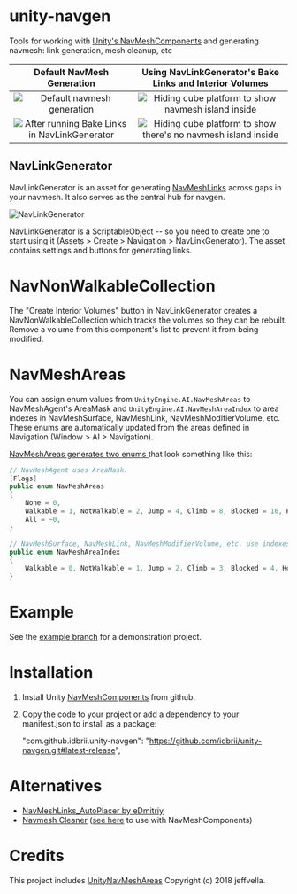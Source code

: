 # unity-navgen
Tools for working with [Unity's
NavMeshComponents](https://github.com/Unity-Technologies/NavMeshComponents) and
generating navmesh: link generation, mesh cleanup, etc


Default NavMesh Generation                                                                                                                         | Using NavLinkGenerator's Bake Links and Interior Volumes
:-------------------------:                                                                                                                        | :-------------------------:
![Default navmesh generation](https://user-images.githubusercontent.com/43559/96373807-b0a40980-1123-11eb-8bec-a5921c9819f7.png)                   | ![Hiding cube platform to show navmesh island inside](https://user-images.githubusercontent.com/43559/96373809-b13ca000-1123-11eb-9431-e30834db4af1.png)
![After running Bake Links in NavLinkGenerator](https://user-images.githubusercontent.com/43559/96373808-b13ca000-1123-11eb-9e11-d1b2cb41cfba.png) | ![Hiding cube platform to show there's no navmesh island inside](https://user-images.githubusercontent.com/43559/96373810-b1d53680-1123-11eb-94e3-2c61b481973b.png)

## NavLinkGenerator

NavLinkGenerator is an asset for generating
[NavMeshLinks](https://docs.unity3d.com/Manual/class-NavMeshLink.html) across
gaps in your navmesh. It also serves as the central hub for navgen.

![NavLinkGenerator](https://user-images.githubusercontent.com/43559/96361844-081f8680-10de-11eb-86ea-23157153d05e.png)

NavLinkGenerator is a ScriptableObject -- so you need to create one to start
using it (Assets > Create > Navigation > NavLinkGenerator). The asset contains
settings and buttons for generating links.


# NavNonWalkableCollection

The "Create Interior Volumes" button in NavLinkGenerator creates a
NavNonWalkableCollection which tracks the volumes so they can be rebuilt.
Remove a volume from this component's list to prevent it from being modified.


# NavMeshAreas

You can assign enum values from `UnityEngine.AI.NavMeshAreas` to NavMeshAgent's
AreaMask and `UnityEngine.AI.NavMeshAreaIndex` to area indexes in
NavMeshSurface, NavMeshLink, NavMeshModifierVolume, etc. These enums are
automatically updated from the areas defined in Navigation (Window > AI >
Navigation).

[NavMeshAreas generates two enums
](https://github.com/idbrii/unity-navgen/blob/16d4ba6c16228d7f7b9fe7a91ff8b8a837ba842c/Runtime/NavMeshAreas/NavMeshAreas.cs#L19-L32)
that look something like this:

```cs
// NavMeshAgent uses AreaMask.
[Flags]
public enum NavMeshAreas
{
    None = 0,
    Walkable = 1, NotWalkable = 2, Jump = 4, Climb = 8, Blocked = 16, Hole = 32, Edge = 64, Fall = 128, New1 = 256, Stuff = 512, 
    All = ~0,
}

// NavMeshSurface, NavMeshLink, NavMeshModifierVolume, etc. use indexes.
public enum NavMeshAreaIndex
{
    Walkable = 0, NotWalkable = 1, Jump = 2, Climb = 3, Blocked = 4, Hole = 5, Edge = 6, Fall = 7, New1 = 8, Stuff = 9, 
}
```


# Example
See the [example branch](https://github.com/idbrii/unity-navgen/tree/example) for a demonstration project.


# Installation

1. Install Unity [NavMeshComponents](https://github.com/Unity-Technologies/NavMeshComponents.git) from github.
2. Copy the code to your project or add a dependency to your manifest.json to install as a package:

    "com.github.idbrii.unity-navgen": "https://github.com/idbrii/unity-navgen.git#latest-release",


# Alternatives

* [NavMeshLinks_AutoPlacer by eDmitriy](https://forum.unity.com/threads/navmesh-links-generator-for-navmeshcomponents.515143/)
* [Navmesh Cleaner](https://assetstore.unity.com/packages/tools/ai/navmesh-cleaner-151501) ([see here](http://answers.unity.com/answers/1781054/view.html) to use with NavMeshComponents)

# Credits

This project includes [UnityNavMeshAreas](https://github.com/jeffvella/UnityNavMeshAreas) Copyright (c) 2018 jeffvella.

